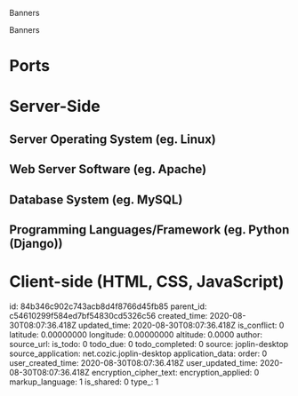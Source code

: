 Banners

Banners

# Ports



# Server-Side
## Server Operating System (eg. Linux)

## Web Server Software (eg. Apache)

## Database System (eg. MySQL)

## Programming Languages/Framework (eg. Python (Django))



# Client-side (HTML, CSS, JavaScript)



id: 84b346c902c743acb8d4f8766d45fb85
parent_id: c54610299f584ed7bf54830cd5326c56
created_time: 2020-08-30T08:07:36.418Z
updated_time: 2020-08-30T08:07:36.418Z
is_conflict: 0
latitude: 0.00000000
longitude: 0.00000000
altitude: 0.0000
author: 
source_url: 
is_todo: 0
todo_due: 0
todo_completed: 0
source: joplin-desktop
source_application: net.cozic.joplin-desktop
application_data: 
order: 0
user_created_time: 2020-08-30T08:07:36.418Z
user_updated_time: 2020-08-30T08:07:36.418Z
encryption_cipher_text: 
encryption_applied: 0
markup_language: 1
is_shared: 0
type_: 1